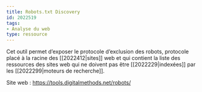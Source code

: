 ```yaml
---
title: Robots.txt Discovery
id: 2022519
tags:
- Analyse du web
type: ressource
---
```


Cet outil permet d’exposer le protocole d’exclusion des robots, protocole placé à la racine des [[2022412|sites]] web et qui contient la liste des ressources des sites web qui ne doivent pas être [[2022229|indexées]] par les [[2022299|moteurs de recherche]].

Site web : <https://tools.digitalmethods.net/robots/>

